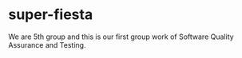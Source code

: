 # super-fiesta
We are 5th group and this is our first group work of Software Quality Assurance and Testing.
